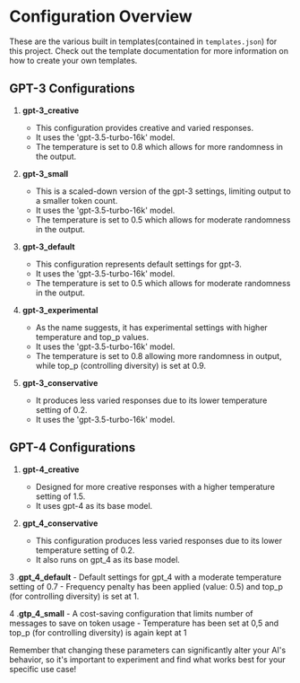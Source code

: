 
# Configuration Overview

These are the various built in templates(contained in `templates.json`) for this project. Check out the template documentation for more information on how to create your own templates.


## GPT-3 Configurations

1. **gpt-3_creative**
   - This configuration provides creative and varied responses.
   - It uses the 'gpt-3.5-turbo-16k' model.
   - The temperature is set to 0.8 which allows for more randomness in the output.

2. **gpt-3_small**
   - This is a scaled-down version of the gpt-3 settings, limiting output to a smaller token count.
   - It uses the 'gpt-3.5-turbo-16k' model.
   - The temperature is set to 0.5 which allows for moderate randomness in the output.

3. **gpt-3_default**
   - This configuration represents default settings for gpt-3.
   - It uses the 'gpt-3.5-turbo-16k' model.
   - The temperature is set to 0.5 which allows for moderate randomness in the output.

4. **gpt-3_experimental**
   - As the name suggests, it has experimental settings with higher temperature and top_p values.
   - It uses the 'gpt-3.5-turbo-16k' model.
   - The temperature is set to 0.8 allowing more randomness in output, while top_p (controlling diversity) is set at 0.9.

5. **gpt-3_conservative**
    - It produces less varied responses due to its lower temperature setting of 0.2.
    - It uses the 'gpt-3.5-turbo-16k' model.

## GPT-4 Configurations

1. **gpt-4_creative**
    - Designed for more creative responses with a higher temperature setting of 1.5.
    - It uses gpt-4 as its base model.

2. **gpt_4_conservative**
    - This configuration produces less varied responses due to its lower temperature setting of 0.2.
    - It also runs on gpt_4 as its base model.

3 .**gpt_4_default**
     - Default settings for gpt_4 with a moderate temperature setting of 0.7
     - Frequency penalty has been applied (value: 0.5) and top_p (for controlling diversity) is set at 1.

4 .**gtp_4_small**
      - A cost-saving configuration that limits number of messages to save on token usage
      - Temperature has been set at 0,5 and top_p (for controlling diversity) is again kept at 1

Remember that changing these parameters can significantly alter your AI's behavior, so it's important to experiment and find what works best for your specific use case!
